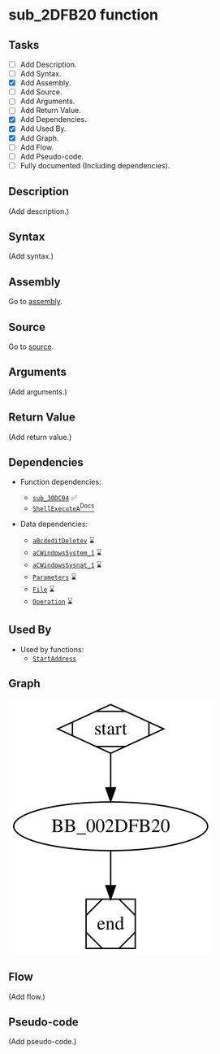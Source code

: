 # sub_2DFB20 function

## Tasks

- [ ] Add Description.
- [ ] Add Syntax.
- [X] Add Assembly.
- [ ] Add Source.
- [ ] Add Arguments.
- [ ] Add Return Value.
- [X] Add Dependencies.
- [X] Add Used By.
- [X] Add Graph.
- [ ] Add Flow.
- [ ] Add Pseudo-code.
- [ ] Fully documented (Including dependencies).

## Description

(Add description.)

## Syntax

(Add syntax.)

## Assembly

Go to [assembly](../asm/sub_2DFB20.asm).

## Source

Go to [source](../cc/sub_2DFB20.cc).

## Arguments

(Add arguments.)

## Return Value

(Add return value.)

## Dependencies

* Function dependencies:
  * [`sub_30DC04`](sub_30DC04.md) ✅
  * [`ShellExecuteA`<sup>Docs</sup>](https://docs.microsoft.com/en-us/windows/win32/api/shellapi/nf-shellapi-shellexecutea)


* Data dependencies:
  * [`aBcdeditDeletev`](aBcdeditDeletev.md) ⌛
  * [`aCWindowsSystem_1`](aCWindowsSystem_1.md) ⌛
  * [`aCWindowsSysnat_1`](aCWindowsSysnat_1.md) ⌛
  * [`Parameters`](Parameters.md) ⌛
  * [`File`](File.md) ⌛
  * [`Operation`](Operation.md) ⌛

## Used By

* Used by functions:
  * [`StartAddress`](StartAddress.md)

## Graph

![sub_2DFB20 Graph](../svg/sub_2DFB20.svg "sub_2DFB20 Graph")

## Flow

(Add flow.)

## Pseudo-code

(Add pseudo-code.)
